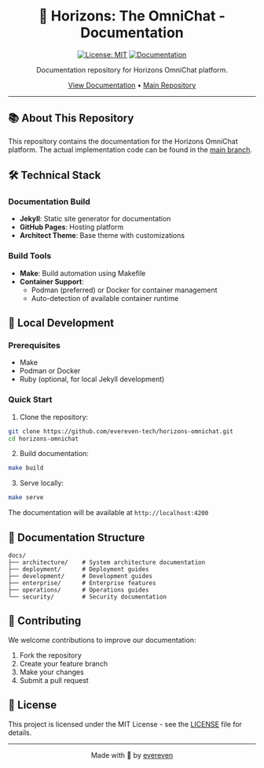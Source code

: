 <div align="center">

# 🌅 Horizons: The OmniChat - Documentation

[![License: MIT](https://img.shields.io/badge/License-MIT-yellow.svg)](https://opensource.org/licenses/MIT)
[![Documentation](https://img.shields.io/badge/docs-github.io-blue)](https://evereven-tech.github.io/horizons-omnichat/)

Documentation repository for Horizons OmniChat platform.

[View Documentation](https://doc.horizons.evereven.tech/) •
[Main Repository](https://github.com/evereven-tech/horizons-omnichat/tree/main)

</div>

---

## 📚 About This Repository

This repository contains the documentation for the Horizons OmniChat platform. The actual implementation code can be found in the [main branch](https://github.com/evereven-tech/horizons-omnichat/tree/main).

## 🛠 Technical Stack

### Documentation Build
- **Jekyll**: Static site generator for documentation
- **GitHub Pages**: Hosting platform
- **Architect Theme**: Base theme with customizations

### Build Tools
- **Make**: Build automation using Makefile
- **Container Support**: 
  - Podman (preferred) or Docker for container management
  - Auto-detection of available container runtime

## 🚀 Local Development

### Prerequisites
- Make
- Podman or Docker
- Ruby (optional, for local Jekyll development)

### Quick Start

1. Clone the repository:
```bash
git clone https://github.com/evereven-tech/horizons-omnichat.git
cd horizons-omnichat
```

2. Build documentation:
```bash
make build
```

3. Serve locally:
```bash
make serve
```

The documentation will be available at `http://localhost:4200`

## 📖 Documentation Structure

```
docs/
├── architecture/    # System architecture documentation
├── deployment/      # Deployment guides
├── development/     # Development guides
├── enterprise/      # Enterprise features
├── operations/      # Operations guides
└── security/        # Security documentation
```

## 🤝 Contributing

We welcome contributions to improve our documentation:

1. Fork the repository
2. Create your feature branch
3. Make your changes
4. Submit a pull request

## 📜 License

This project is licensed under the MIT License - see the [LICENSE](LICENSE.md) file for details.

---

<div align="center">
Made with 💚 by <a href="https://www.evereven.tech">evereven</a>
</div>
